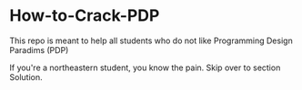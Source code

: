 # How-to-Crack-PDP
This repo is meant to help all students who do not like Programming Design Paradims (PDP)

If you're a northeastern student, you know the pain.
Skip over to section Solution.





